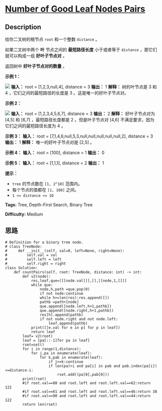 # [Number of Good Leaf Nodes Pairs][title]

## Description

给你二叉树的根节点 `root` 和一个整数 `distance` 。

如果二叉树中两个 **叶** 节点之间的 **最短路径长度** 小于或者等于 `distance` ，那它们就可以构成一组 **好叶子节点对** 。

返回树中 **好叶子节点对的数量** 。



**示例 1：**



![](https://assets.leetcode-cn.com/aliyun-lc-upload/uploads/2020/07/26/e1.jpg)
            **输入：** root = [1,2,3,null,4], distance = 3    **输出：** 1    **解释：** 树的叶节点是 3 和 4 ，它们之间的最短路径的长度是 3 。这是唯一的好叶子节点对。    

**示例 2：**

![](https://assets.leetcode-cn.com/aliyun-lc-upload/uploads/2020/07/26/e2.jpg)
            **输入：** root = [1,2,3,4,5,6,7], distance = 3    **输出：** 2    **解释：** 好叶子节点对为 [4,5] 和 [6,7] ，最短路径长度都是 2 。但是叶子节点对 [4,6] 不满足要求，因为它们之间的最短路径长度为 4 。    

**示例 3：**
            **输入：** root = [7,1,4,6,null,5,3,null,null,null,null,null,2], distance = 3    **输出：** 1    **解释：** 唯一的好叶子节点对是 [2,5] 。    

**示例 4：**
            **输入：** root = [100], distance = 1    **输出：** 0    

**示例 5：**
            **输入：** root = [1,1,1], distance = 2    **输出：** 1    



**提示：**

  * `tree` 的节点数在 `[1, 2^10]` 范围内。
  * 每个节点的值都在 `[1, 100]` 之间。
  * `1 <= distance <= 10`


**Tags:** Tree, Depth-First Search, Binary Tree

**Difficulty:** Medium

## 思路

``` python3
# Definition for a binary tree node.
# class TreeNode:
#     def __init__(self, val=0, left=None, right=None):
#         self.val = val
#         self.left = left
#         self.right = right
class Solution:
    def countPairs(self, root: TreeNode, distance: int) -> int:
        def v2(node):
            res,leaf,que=[[[node.val]]],[],[[node,1,[]]]
            while que:
                node,h,path =que.pop(0)
                if not node:continue
                while h>=len(res):res.append([])
                pathb =path+[node]
                que.append([node.left,h+1,pathb])
                que.append([node.right,h+1,pathb])  
                res[h].append(pathb)
                if not node.right and not node.left:
                    leaf.append(pathb)
            print([[e.val for e in p] for p in leaf])
            return leaf
        leaf= v2(root) 
        leaf = [pa[::-1]for pa in leaf]
        rset=set()
        for i in range(1,distance):
            for j,pa in enumerate(leaf):
                for k,pab in enumerate(leaf):
                    if j>=k:continue
                    if len(pa)>i and pa[i] in pab and pab.index(pa[i])<=distance-i:
                        rset.add((pa[0],pab[0]))
        print(rset)
        #if root.val==80 and root.left and root.left.val==62:return 122
        #if root.val==61 and root.left and root.left.val==46:return 38
        #if root.val==90 and root.left and root.left.val==44:return 122
        return len(rset)

```

[title]: https://leetcode-cn.com/problems/number-of-good-leaf-nodes-pairs
